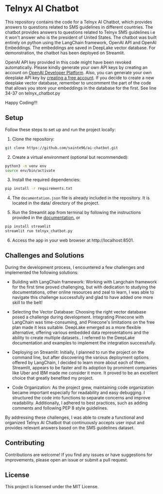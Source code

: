 # Telnyx AI Chatbot

This repository contains the code for a Telnyx AI Chatbot, which provides answers to questions related to SMS guidelines in different countries. The chatbot provides answers to questions related to Telnyx SMS guidelines i.e it won't answer who is the president of United States. The chatbot was built entirely on python using the LangChain framework, OpenAI API and OpenAI Embeddings. The embeddings are saved in DeepLake vector database. For demonstration, the chatbot has been deployed on Streamlit.

OpenAI API key provided in this code might have been revoked automatically. Please kindly generate your own API keys by creating an account on [OpenAI Developer Platform](https://platform.openai.com/overview). Also, you can generate your own deeplake API key by [creating a free account](https://app.activeloop.ai/register/). If you decide to create a new deeplake vector database, remember to uncomment the part of the code that allows you store your embeddings in the database for the first. See line 34-37 on telnyx_chatbot.py

Happy Coding!!!

## Setup

Follow these steps to set up and run the project locally:

1. Clone the repository:

```bash
git clone https://github.com/sainte96/ai-chatbot.git
```

2. Create a virtual environment (optional but recommended):
```bash
python3 -m venv env
source env/bin/activate
```

3. Install the required dependencies:
```bash
pip install -r requirements.txt
```
4. The `documentation.json` file is already included in the repository. It is located in the data/ directory of the project.

5. Run the Streamlit app from terminal by following the instructions provided in the [documentation.](https://docs.streamlit.io/library/get-started/installation) or
```bash
pip install streamlit
streamlit run telnyx_chatbot.py
```

6. Access the app in your web browser at http://localhost:8501.

## Challenges and Solutions

During the development process, I encountered a few challenges and implemented the following solutions:

- Building with LangChain framework: Working with Langchain framework for the first time proved challenging, but with dedication to studying the documentations, other online resources and zeal to learn, I was able to navigate this challenge successfully and glad to have added one more skill to the belt!

- Selecting the Vector Database: Choosing the right vector database posed a challenge during development. Integrating Pinecone with LangChain was time-consuming, and Pinecone's limitations on the free plan made it less suitable. DeepLake emerged as a more flexible alternative, offering various embedded data representations and the ability to create multiple datasets.. I referred to the DeepLake documentation and examples to implement the integration successfully.

- Deploying on Streamlit: Initially, I planned to run the project on the command line, but after discovering the various deployment options offered by LangChain, I decided to learn more about each of them. Streamlit, appears to be faster and its adoption by prominent companies like Uber and IBM made me consider it more. It proved to be an excellent choice that greatly benefited my project.

- Code Organization: As the project grew, maintaining code organization became important especially for readability and easy debugging. I structured the code into functions to separate concerns and improve readability. Additionally, I adhered to best practices, such as adding comments and following PEP 8 style guidelines.

By addressing these challenges, I was able to create a functional and organized Telnyx AI Chatbot that continuously accepts user input and provides relevant answers based on the SMS guidelines dataset.

## Contributing

Contributions are welcome! If you find any issues or have suggestions for improvements, please open an issue or submit a pull request.

## License

This project is licensed under the MIT License.

